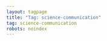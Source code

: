 ```yaml
---
layout: tagpage
title: "Tag: science-communication"
tag: science-communication
robots: noindex
---
```


